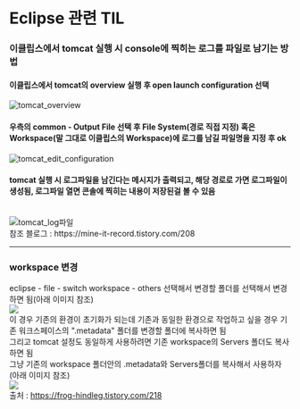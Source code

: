 # Eclipse 관련 TIL
### 이클립스에서 tomcat 실행 시 console에 찍히는 로그를 파일로 남기는 방법
<h4>이클립스에서 tomcat의 overview 실행 후 open launch configuration 선택<br></h4>
<img src="https://user-images.githubusercontent.com/44331989/99866880-2fdf9e00-2bf8-11eb-847b-1608406d33fe.PNG" alt="tomcat_overview"> <br>

<h4>우측의 common - Output File 선택 후 File System(경로 직접 지정) 혹은 Workspace(말 그대로 이클립스의 Workspace)에 로그를 남길 파일명을 지정 후 ok</h4>
<img src="https://user-images.githubusercontent.com/44331989/99866976-13903100-2bf9-11eb-9859-73c891ce0e9c.png" alt="tomcat_edit_configuration"> <br>

<h4>tomcat 실행 시 로그파일을 남긴다는 메시지가 출력되고, 해당 경로로 가면 로그파일이 생성됨, 로그파일 열면 콘솔에 찍히는 내용이 저장된걸 볼 수 있음</h4> <br>
<img src="https://user-images.githubusercontent.com/44331989/99867119-09226700-2bfa-11eb-996d-d23d89b1e02c.png" alt="tomcat_log파일"> <br>
참조 블로그 : https://mine-it-record.tistory.com/208 <br>
<hr>

### workspace 변경
eclipse - file - switch workspace - others 선택해서 변경할 폴더를 선택해서 변경하면 됨(아래 이미지 참조) <br>
<img src="https://user-images.githubusercontent.com/44331989/106349012-cffb2700-630d-11eb-83d3-8f3c0dabc71f.png"> <br>
이 경우 기존의 환경이 초기화가 되는데 기존과 동일한 환경으로 작업하고 싶을 경우 기존 워크스페이스의 ".metadata" 폴더를 변경할 폴더에 복사하면 됨 <br>
그리고 tomcat 설정도 동일하게 사용하려면 기존 workspace의 Servers 폴더도 복사 하면 됨 <br>
그냥 기존의 workspace 폴더안의 .metadata와 Servers폴더를 복사해서 사용하자(아래 이미지 참조) <br>
<img src="https://user-images.githubusercontent.com/44331989/106349061-1ea8c100-630e-11eb-9840-5e70e4e3083d.png"> <br>
출처 : https://frog-hindleg.tistory.com/218

